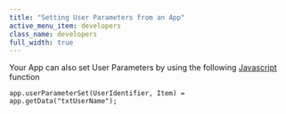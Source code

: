```yaml
---
title: "Setting User Parameters from an App"
active_menu_item: developers
class_name: developers
full_width: true
---
```



Your App can also set User Parameters by using the following [Javascript](/developers/documentation/scripting-apis/client-scripting-overview/scripting-with-javascript/) function

    app.userParameterSet(UserIdentifier, Item) = app.getData("txtUserName"); 
     
   

